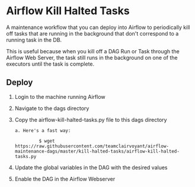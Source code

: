 # Airflow Kill Halted Tasks

A maintenance workflow that you can deploy into Airflow to periodically kill off tasks that are running in the background that don't correspond to a running task in the DB. 

This is useful because when you kill off a DAG Run or Task through the Airflow Web Server, the task still runs in the background on one of the executors until the task is complete.

## Deploy

1. Login to the machine running Airflow

2. Navigate to the dags directory

3. Copy the airflow-kill-halted-tasks.py file to this dags directory

       a. Here's a fast way:

                $ wget https://raw.githubusercontent.com/teamclairvoyant/airflow-maintenance-dags/master/kill-halted-tasks/airflow-kill-halted-tasks.py
        
4. Update the global variables in the DAG with the desired values 

5. Enable the DAG in the Airflow Webserver

